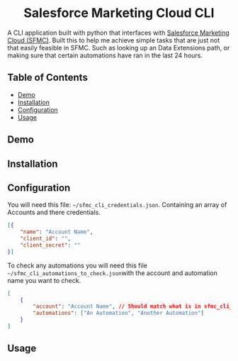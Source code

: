 <h1 align="center">Salesforce Marketing Cloud CLI</h1>

A CLI application built with python that interfaces with [Salesforce Marketing Cloud (SFMC)](https://www.salesforce.com/products/marketing-cloud/overview/). Built this to help me achieve simple tasks that are just not that easily feasible in SFMC. Such as looking up an Data Extensions path, or making sure that certain automations have ran in the last 24 hours.

## Table of Contents
* [Demo](#demo)
* [Installation](#installation)
* [Configuration](#configuration)
* [Usage](#usage)

## Demo

## Installation

## Configuration

You will need this file: ```~/sfmc_cli_credentials.json```. Containing an array of Accounts and there credentials.

```json
[{
    "name": "Account Name",
    "client_id": "",
    "client_secret": ""
}]
```
To check any automations you will need this file ```~/sfmc_cli_automations_to_check.json```with the account and automation name you want to check.
```json
[
    {
        "account": "Account Name", // Should match what is in sfmc_cli_credentials.json
        "automations": ["An Automation", "Another Automation"]
    }
]
```

## Usage
